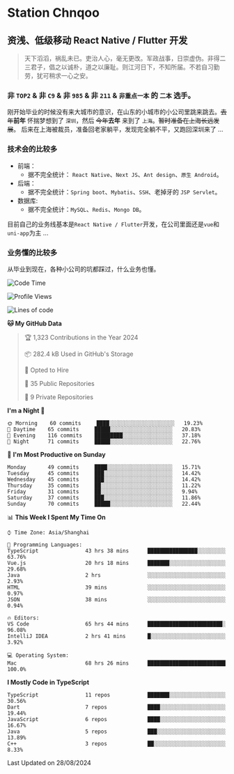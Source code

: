 # Station Chnqoo

## 资浅、低级移动 React Native / Flutter 开发

> 天下滔滔，祸乱未已。吏治人心，毫无更改。军政战事，日崇虚伪。非得二三君子，倡之以诚朴，道之以廉耻。则江河日下，不知所届。不若自习勤劳，犹可稍求一心之安。

### 非 `TOP2` & 非 `C9` & 非 `985` & 非 `211` & `非重点一本` 的 `二本` 选手。

刚开始毕业的时候没有来大城市的意识，在山东的小城市的小公司里跳来跳去。~~去年~~**前年** 怀揣梦想到了 `深圳`，然后 ~~今年~~**去年** 来到了 `上海`。~~暂时准备在上海长远发展~~。
后来在上海被裁员，准备回老家躺平，发现完全躺不平，又跑回深圳来了 ...

### 技术会的比较多

- 前端：
  - 据不完全统计： `React Native`、`Next JS`、`Ant design`、`原生 Android`。
- 后端：
  - 据不完全统计：`Spring boot`、`Mybatis`、`SSH`、老掉牙的 `JSP Servlet`。
- 数据库:
  - 据不完全统计：`MySQL`、`Redis`、`Mongo DB`。

目前自己的业务线基本是`React Native / Flutter`开发，在公司里面还是`vue`和`uni-app`为主 ...

### 业务懂的比较多

从毕业到现在，各种小公司的坑都踩过，什么业务也懂。

<!--START_SECTION:waka-->
![Code Time](http://img.shields.io/badge/Code%20Time-5%2C891%20hrs%2051%20mins-blue)

![Profile Views](http://img.shields.io/badge/Profile%20Views-1-blue)

![Lines of code](https://img.shields.io/badge/From%20Hello%20World%20I%27ve%20Written-295%20Thousand%20lines%20of%20code-blue)

**🐱 My GitHub Data** 

> 🏆 1,323 Contributions in the Year 2024
 > 
> 📦 282.4 kB Used in GitHub's Storage 
 > 
> 💼 Opted to Hire
 > 
> 📜 35 Public Repositories 
 > 
> 🔑 9 Private Repositories  
 > 
**I'm a Night 🦉** 

```text
🌞 Morning    60 commits     ████░░░░░░░░░░░░░░░░░░░░░   19.23% 
🌆 Daytime    65 commits     █████░░░░░░░░░░░░░░░░░░░░   20.83% 
🌃 Evening    116 commits    █████████░░░░░░░░░░░░░░░░   37.18% 
🌙 Night      71 commits     █████░░░░░░░░░░░░░░░░░░░░   22.76%

```
📅 **I'm Most Productive on Sunday** 

```text
Monday       49 commits     ████░░░░░░░░░░░░░░░░░░░░░   15.71% 
Tuesday      45 commits     ███░░░░░░░░░░░░░░░░░░░░░░   14.42% 
Wednesday    45 commits     ███░░░░░░░░░░░░░░░░░░░░░░   14.42% 
Thursday     35 commits     ██░░░░░░░░░░░░░░░░░░░░░░░   11.22% 
Friday       31 commits     ██░░░░░░░░░░░░░░░░░░░░░░░   9.94% 
Saturday     37 commits     ███░░░░░░░░░░░░░░░░░░░░░░   11.86% 
Sunday       70 commits     █████░░░░░░░░░░░░░░░░░░░░   22.44%

```


📊 **This Week I Spent My Time On** 

```text
⌚︎ Time Zone: Asia/Shanghai

💬 Programming Languages: 
TypeScript               43 hrs 38 mins      ████████████████░░░░░░░░░   63.76% 
Vue.js                   20 hrs 18 mins      ███████░░░░░░░░░░░░░░░░░░   29.68% 
Java                     2 hrs               ░░░░░░░░░░░░░░░░░░░░░░░░░   2.93% 
HTML                     39 mins             ░░░░░░░░░░░░░░░░░░░░░░░░░   0.97% 
JSON                     38 mins             ░░░░░░░░░░░░░░░░░░░░░░░░░   0.94%

🔥 Editors: 
VS Code                  65 hrs 44 mins      ████████████████████████░   96.08% 
IntelliJ IDEA            2 hrs 41 mins       █░░░░░░░░░░░░░░░░░░░░░░░░   3.92%

💻 Operating System: 
Mac                      68 hrs 26 mins      █████████████████████████   100.0%

```

**I Mostly Code in TypeScript** 

```text
TypeScript               11 repos            ███████░░░░░░░░░░░░░░░░░░   30.56% 
Dart                     7 repos             ████░░░░░░░░░░░░░░░░░░░░░   19.44% 
JavaScript               6 repos             ████░░░░░░░░░░░░░░░░░░░░░   16.67% 
Java                     5 repos             ███░░░░░░░░░░░░░░░░░░░░░░   13.89% 
C++                      3 repos             ██░░░░░░░░░░░░░░░░░░░░░░░   8.33%

```



 Last Updated on 28/08/2024
<!--END_SECTION:waka-->

<!---
ChenqiaoStation/ChenqiaoStation is a ✨ special ✨ repository because its `README.md` (this file) appears on your GitHub profile.
You can click the Preview link to take a look at your changes.
--->
